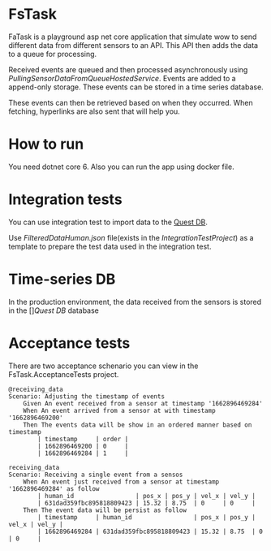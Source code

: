# FsTask

FaTask is a playground asp net core application that simulate wow to send different data from different sensors to an API. This API then adds the data to a queue for processing.


Received events are queued and then processed asynchronously using *PullingSensorDataFromQueueHostedService*. Events are added to a append-only storage. These events can be stored in a time series database.

These events can then be retrieved based on when they occurred. When fetching, hyperlinks are also sent that will help you.


# How to run
You need dotnet core 6. Also you can run the app using docker file.

# Integration tests
You can use integration test to import data to the [Quest DB](https://questdb.io/). 

Use *FilteredDataHuman.json* file(exists in the *IntegrationTestProject*)  as a template to prepare the test data used in the integration test.

# Time-series DB
In the production environment, the data received from the sensors is stored in the []*Quest DB* database

# Acceptance tests
There are two acceptance schenario you can view in the FsTask.AcceptanceTests project.


```
@receiving_data
Scenario: Adjusting the timestamp of events
	Given An event received from a sensor at timestamp '1662896469284'
	When An event arrived from a sensor at with timestamp '1662896469200'
	Then The events data will be show in an ordered manner based on timestamp
		| timestamp     | order |
		| 1662896469200 | 0     |
		| 1662896469284 | 1     |
```

```
receiving_data
Scenario: Receiving a single event from a sensos
	When An event just received from a sensor at timestamp '1662896469284' as follow
		| human_id                 | pos_x | pos_y | vel_x | vel_y |
		| 631dad359fbc895818809423 | 15.32 | 8.75  | 0     | 0     |
	Then The event data will be persist as follow
		| timestamp     | human_id                 | pos_x | pos_y | vel_x | vel_y |
		| 1662896469284 | 631dad359fbc895818809423 | 15.32 | 8.75  | 0     | 0     |
```
